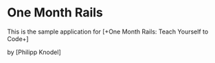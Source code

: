 # One Month Rails

This is the sample application for
[+One Month Rails: Teach Yourself to Code+]

by [Philipp Knodel]